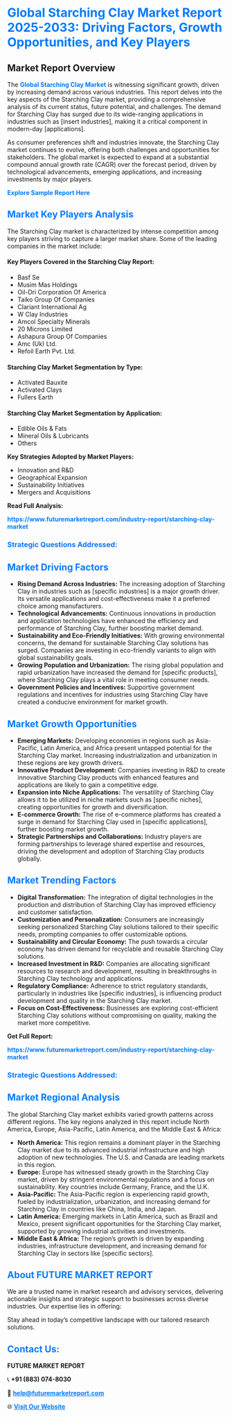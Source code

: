 <h1 style="color: #007BFF;">Global Starching Clay Market Report 2025-2033: Driving Factors, Growth Opportunities, and Key Players</h1>

<section id="overview">
<h2>Market Report Overview</h2>
<p>The <a href="https://www.futuremarketreport.com/industry-report/starching-clay-market" style="color: #007BFF; text-decoration: none;"><strong>Global Starching Clay Market</strong></a> is witnessing significant growth, driven by increasing demand across various industries. This report delves into the key aspects of the Starching Clay market, providing a comprehensive analysis of its current status, future potential, and challenges. The demand for Starching Clay has surged due to its wide-ranging applications in industries such as [insert industries], making it a critical component in modern-day [applications].</p>
<p>As consumer preferences shift and industries innovate, the Starching Clay market continues to evolve, offering both challenges and opportunities for stakeholders. The global market is expected to expand at a substantial compound annual growth rate (CAGR) over the forecast period, driven by technological advancements, emerging applications, and increasing investments by major players.</p>
</section>

<section id="overview">
<p><a href="https://www.futuremarketreport.com/request-sample/reportId=29757" style="color: #007BFF; text-decoration: none;"><strong>Explore Sample Report Here</strong></a></p>
</section>

<section id="key-players">
<h2 style="color: #007BFF;">Market Key Players Analysis</h2>
<p>The Starching Clay market is characterized by intense competition among key players striving to capture a larger market share. Some of the leading companies in the market include:</p>
<h4>Key Players Covered in the Starching Clay Report:</h4>
<ul><li>Basf Se</li><li>Musim Mas Holdings</li><li>Oil-Dri Corporation Of America</li><li>Taiko Group Of Companies</li><li>Clariant International Ag</li><li>W Clay Industries</li><li>Amcol Specialty Minerals</li><li>20 Microns Limited</li><li>Ashapura Group Of Companies</li><li>Amc (Uk) Ltd.</li><li>Refoil Earth Pvt. Ltd.</li></ul>
<h4>Starching Clay Market Segmentation by Type:</h4>
<ul><li>Activated Bauxite</li><li>Activated Clays</li><li>Fullers Earth</li></ul>

<h4>Starching Clay Market Segmentation by Application:</h4>
<ul><li>Edible Oils &amp; Fats</li><li>Mineral Oils &amp; Lubricants</li><li>Others</li></ul>
<p><strong>Key Strategies Adopted by Market Players:</strong></p>
<ul>
<li>Innovation and R&D</li>
<li>Geographical Expansion</li>
<li>Sustainability Initiatives</li>
<li>Mergers and Acquisitions</li>
</ul>
</section>

<section>
<p><strong>Read Full Analysis: </strong></p><a href="https://www.futuremarketreport.com/industry-report/starching-clay-market" style="color: #007BFF; text-decoration: none;"><strong>https://www.futuremarketreport.com/industry-report/starching-clay-market</strong></a>
<h3 style="color: #007BFF;">Strategic Questions Addressed:</h3>
</section>

<section id="driving-factors">
<h2 style="color: #007BFF;">Market Driving Factors</h2>
<ul>
<li><strong>Rising Demand Across Industries:</strong> The increasing adoption of Starching Clay in industries such as [specific industries] is a major growth driver. Its versatile applications and cost-effectiveness make it a preferred choice among manufacturers.</li>
<li><strong>Technological Advancements:</strong> Continuous innovations in production and application technologies have enhanced the efficiency and performance of Starching Clay, further boosting market demand.</li>
<li><strong>Sustainability and Eco-Friendly Initiatives:</strong> With growing environmental concerns, the demand for sustainable Starching Clay solutions has surged. Companies are investing in eco-friendly variants to align with global sustainability goals.</li>
<li><strong>Growing Population and Urbanization:</strong> The rising global population and rapid urbanization have increased the demand for [specific products], where Starching Clay plays a vital role in meeting consumer needs.</li>
<li><strong>Government Policies and Incentives:</strong> Supportive government regulations and incentives for industries using Starching Clay have created a conducive environment for market growth.</li>
</ul>
</section>

<section id="growth-opportunities">
<h2 style="color: #007BFF;">Market Growth Opportunities</h2>
<ul>
<li><strong>Emerging Markets:</strong> Developing economies in regions such as Asia-Pacific, Latin America, and Africa present untapped potential for the Starching Clay market. Increasing industrialization and urbanization in these regions are key growth drivers.</li>
<li><strong>Innovative Product Development:</strong> Companies investing in R&D to create innovative Starching Clay products with enhanced features and applications are likely to gain a competitive edge.</li>
<li><strong>Expansion into Niche Applications:</strong> The versatility of Starching Clay allows it to be utilized in niche markets such as [specific niches], creating opportunities for growth and diversification.</li>
<li><strong>E-commerce Growth:</strong> The rise of e-commerce platforms has created a surge in demand for Starching Clay used in [specific applications], further boosting market growth.</li>
<li><strong>Strategic Partnerships and Collaborations:</strong> Industry players are forming partnerships to leverage shared expertise and resources, driving the development and adoption of Starching Clay products globally.</li>
</ul>
</section>

<section id="trending-factors">
<h2 style="color: #007BFF;">Market Trending Factors</h2>
<ul>
<li><strong>Digital Transformation:</strong> The integration of digital technologies in the production and distribution of Starching Clay has improved efficiency and customer satisfaction.</li>
<li><strong>Customization and Personalization:</strong> Consumers are increasingly seeking personalized Starching Clay solutions tailored to their specific needs, prompting companies to offer customizable options.</li>
<li><strong>Sustainability and Circular Economy:</strong> The push towards a circular economy has driven demand for recyclable and reusable Starching Clay solutions.</li>
<li><strong>Increased Investment in R&D:</strong> Companies are allocating significant resources to research and development, resulting in breakthroughs in Starching Clay technology and applications.</li>
<li><strong>Regulatory Compliance:</strong> Adherence to strict regulatory standards, particularly in industries like [specific industries], is influencing product development and quality in the Starching Clay market.</li>
<li><strong>Focus on Cost-Effectiveness:</strong> Businesses are exploring cost-efficient Starching Clay solutions without compromising on quality, making the market more competitive.</li>
</ul>
</section>

<section>
<p><strong>Get Full Report: </strong></p><a href="https://www.futuremarketreport.com/industry-report/starching-clay-market" style="color: #007BFF; text-decoration: none;"><strong>https://www.futuremarketreport.com/industry-report/starching-clay-market</strong></a>
<h3 style="color: #007BFF;">Strategic Questions Addressed:</h3>
</section>


<section id="regional-analysis">
<h2 style="color: #007BFF;">Market Regional Analysis</h2>
<p>The global Starching Clay market exhibits varied growth patterns across different regions. The key regions analyzed in this report include North America, Europe, Asia-Pacific, Latin America, and the Middle East & Africa:</p>
<ul>
<li><strong>North America:</strong> This region remains a dominant player in the Starching Clay market due to its advanced industrial infrastructure and high adoption of new technologies. The U.S. and Canada are leading markets in this region.</li>
<li><strong>Europe:</strong> Europe has witnessed steady growth in the Starching Clay market, driven by stringent environmental regulations and a focus on sustainability. Key countries include Germany, France, and the U.K.</li>
<li><strong>Asia-Pacific:</strong> The Asia-Pacific region is experiencing rapid growth, fueled by industrialization, urbanization, and increasing demand for Starching Clay in countries like China, India, and Japan.</li>
<li><strong>Latin America:</strong> Emerging markets in Latin America, such as Brazil and Mexico, present significant opportunities for the Starching Clay market, supported by growing industrial activities and investments.</li>
<li><strong>Middle East & Africa:</strong> The region’s growth is driven by expanding industries, infrastructure development, and increasing demand for Starching Clay in sectors like [specific sectors].</li>
</ul>
</section>

<footer>
<h2 style="color: #007BFF;">About FUTURE MARKET REPORT</h2>
<p>We are a trusted name in market research and advisory services, delivering actionable insights and strategic support to businesses across diverse industries. Our expertise lies in offering:</p>

<p>Stay ahead in today’s competitive landscape with our tailored research solutions.</p>

<h2 style="color: #007BFF;">Contact Us:</h2>
<p><strong>FUTURE MARKET REPORT</strong></p>
<p>📞 <strong>+91 (883) 074-8030</strong></p>
<p>📧 <strong><a href="mailto:help@futuremarketreport.com" style="color: #007BFF;">help@futuremarketreport.com</a></strong></p>
<p>🌐 <strong><a href="https://www.futuremarketreport.com/" style="color: #007BFF;">Visit Our Website</a></strong></p>
</footer>